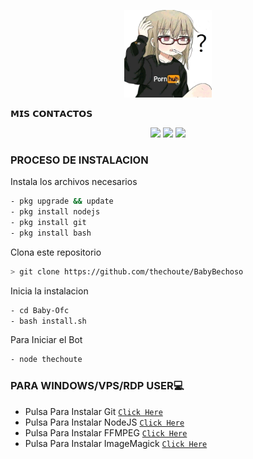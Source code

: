 <p align="center">
<img src="./media/pornhub.jpg" width="140" height="140"/>


<p align="center">

<p align="center">
<p align="center">

𝗠𝗜𝗦 𝗖𝗢𝗡𝗧𝗔𝗖𝗧𝗢𝗦
<p align="center">
<a href="http://wa.me/18299897014" target="blank"><img src="https://img.shields.io/badge/Whatsapp-30302f?style=flat&logo=whatsapp" /></a>
<a href="http://www.instagram.com/the_choute_" target="blank"><img src="https://img.shields.io/badge/Instagram-30302f?style=flat&logo=instagram" /></a>
<a href="https://www.youtube.com/channel/UC-HPutaDGeTPjrCId0bXQgg" target="blank"><img src="https://img.shields.io/badge/Youtube-30302f?style=flat&logo=youtube" /></a>
<p align="center">
</p>

### PROCESO DE INSTALACION
Instala los archivos necesarios
```bash
- pkg upgrade && update
- pkg install nodejs
- pkg install git
- pkg install bash
```

Clona este repositorio
 ```bash
> git clone https://github.com/thechoute/BabyBechoso
```

Inicia la instalacion
```bash
- cd Baby-Ofc
- bash install.sh
```

Para Iniciar el Bot
 ```bash
- node thechoute
```
### PARA WINDOWS/VPS/RDP USER💻

- Pulsa Para Instalar Git [`Click Here`](https://git-scm.com/downloads) <br>
- Pulsa Para Instalar NodeJS [`Click Here`](https://nodejs.org/en/download) <br>
- Pulsa Para Instalar FFMPEG [`Click Here`](https://ffmpeg.org/download.html) 
- Pulsa Para Instalar ImageMagick [`Click Here`](https://imagemagick.org/script/download.php)
